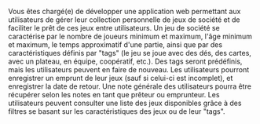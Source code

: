 Vous êtes chargé(e) de développer une application web permettant aux utilisateurs de gérer leur 
collection personnelle de jeux de société et de faciliter le prêt de ces jeux entre utilisateurs.
Un jeu de société se caractérise par le nombre de joueurs minimum et maximum, l'âge 
minimum et maximum, le temps approximatif d'une partie, ainsi que par des caractéristiques
définis par "tags" (le jeu se joue avec des dés, des cartes, avec un plateau, en équipe, coopératif, 
etc.). Des tags seront prédéfinis, mais les utilisateurs peuvent en faire de nouveau.
Les utilisateurs pourront enregistrer un emprunt de leur jeux (sauf si celui-ci est incomplet), et 
enregistrer la date de retour. Une note générale des utilisateurs pourra être récupérer selon les 
notes en tant que prêteur ou emprunteur.
Les utilisateurs peuvent consulter une liste des jeux disponibles grâce à des filtres se basant sur 
les caractéristiques des jeux ou de leur "tags".
